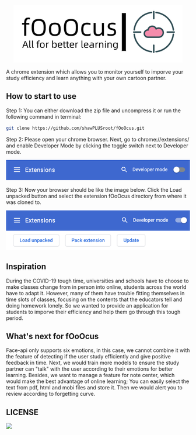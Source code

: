 <p align="center">
  <img src="img/introductionIcon.png">
</p>

<p>A chrome extension which allows you to monitor yourself to imporve your study efficiency and learn anything with your own cartoon partner. </p>

## How to start to use
Step 1: You can either download the zip file and uncompress it or run the following command in terminal:
```bash
git clone https://github.com/shawPLUSroot/fOoOcus.git
```

<p>Step 2: Please open your chrome browser. Next, go to chrome://extensions/ and enable Developer Mode by clicking the toggle switch next to Developer mode.</p>
<img src="img/intro.png">
<p>Step 3: Now your browser should be like the image below. Click the Load unpacked button and select the extension fOoOcus directory from where it was cloned to.</p>
<img src="img/intro1.png">

## Inspiration
During the COVID-19 tough time, universities and schools have to choose to make classes change from in person into online, students across the world have to adapt it. However, many of them have trouble fitting themselves in time slots of classes, focusing on the contents that the educators tell and doing homework lonely. So we wanted to provide an application for students to imporve their efficiency and help them go through this tough period.

## What's next for fOoOcus
Face-api only supports six emotions, in this case, we cannot combine it with the feature of detecting if the user study efficiently and give positive feedback in time. Next, we would train more models to ensure the study partner can "talk" with the user according to their emotions for better learning. Besides, we want to manage a feature for note center, which would make the best advantage of online learning; You can easily select the text from pdf, html and mobi files and store it. Then we would alert you to review according to forgetting curve.

## LICENSE
<a href="LICENSE">
    <img src="https://img.shields.io/badge/License-MIT-yellow.svg">
</a>